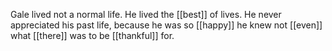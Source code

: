 Gale lived not a normal life. He lived the [[best]] of lives. He never appreciated his past life, because he was so [[happy]] he knew not [[even]] what [[there]] was to be [[thankful]] for. 
